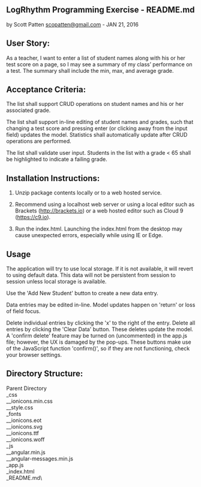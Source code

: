 ## LogRhythm Programming Exercise - README.md

by Scott Patten scopatten@gmail.com - JAN 21, 2016

## User Story:
As a teacher, I want to enter a list of student names along with his or her test score on a page, so I may see a summary of my class’ performance on a test. The summary shall include the min, max, and average grade.

## Acceptance Criteria:
The list shall support CRUD operations on student names and his or her associated grade.

The list shall support in-line editing of student names and grades, such that changing a test score and pressing enter (or clicking away from the input field) updates the model. Statistics shall automatically update after CRUD operations are performed. 

The list shall validate user input. Students in the list with a grade < 65 shall be highlighted to indicate a failing grade. 

## Installation Instructions:

1) Unzip package contents locally or to a web hosted service.

2) Recommend using a localhost web server or using a local editor such as Brackets (http://brackets.io) or a web hosted editor such as Cloud 9 (https://c9.io). 

3) Run the index.html.  Launching the index.html from the desktop may cause unexpected errors, especially while using IE or Edge.

## Usage
The application will try to use local storage.  If it is not available, it will revert to using default data.  This data will not be persistent from session to session unless local storage is available.

Use the 'Add New Student' button to create a new data entry.

Data entries may be edited in-line.  Model updates happen on 'return' or loss of field focus.  

Delete individual entries by clicking the 'x' to the right of the entry.  Delete all entries by clicking the 'Clear Data' button.  These deletes update the model.  A 'confirm delete' feature may be turned on (uncommented) in the app.js file; however, the UX is damaged by the pop-ups.  These buttons make use of the JavaScript function 'confirm()', so if they are not functioning, check your browser settings.


## Directory Structure:

Parent Directory\
_css\
__ionicons.min.css\
__style.css\
_fonts\
__ionicons.eot\
__ionicons.svg\
__ionicons.ttf\
__ionicons.woff\
_js\
__angular.min.js\
__angular-messages.min.js\
_app.js\
_index.html\
_README.md\

